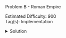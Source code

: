 <summary>Problem B - Roman Empire</summary>

Estimated Difficulty: 900  
Tag(s): Implementation

<details>
<summary>Solution</summary>
The Solution is *obvious* and needs no heuristics. Implementation can be done both recursively and iteratively.

<details>
<summary>Code</summary>
Recursive

```
#include <bits/stdc++.h>
using namespace std;

#define fastio ios_base::sync_with_stdio(0); cin.tie(0)
using LL = long long;

string symbols[] = {"I", "V", "X", "L", "C", "D", "M", ""};

string getSymbol(int digit, int pos)
{
    string one = symbols[pos * 2], five = symbols[pos * 2 + 1];
    
    if(digit == 0) return "";
    if(digit == 9) return one + getSymbol(1, pos + 1);
    if(digit >= 5) return five + getSymbol(digit - 5, pos);
    if(digit == 4) return one + five;
    return one + getSymbol(digit - 1, pos);
}



void pre()
{
    fastio;

    
}

void solve(int tc)
{
    int n;
    cin >> n;

    cout << getSymbol(n / 1000, 3); n %= 1000;
    cout << getSymbol(n / 100, 2); n %= 100;
    cout << getSymbol(n / 10, 1); n %= 10;
    cout << getSymbol(n, 0);
}

int main()
{
    pre();

    int tc, tt = 1;
    cin >> tt;
    
    for(tc = 1; tc <= tt; tc++)
    {
        // cout << "Case " << tc << ": ";
        solve(tc);
        cout << '\n';
    }

    return 0;
}
```

Iterative

```
#include <bits/stdc++.h>
using namespace std;

#define fastio ios_base::sync_with_stdio(0); cin.tie(0)
using LL = long long;

string digit[4][10] = {
    {"", "I", "II", "III", "IV", "V", "VI", "VII", "VIII", "IX"},
    {"", "X", "XX", "XXX", "XL", "L", "LX", "LXX", "LXXX", "XC"},
    {"", "C", "CC", "CCC", "CD", "D", "DC", "DCC", "DCCC", "CM"},
    {"", "M", "MM", "MMM", "", "", "", "", "", ""}
};

int p10[4] = {1, 10, 100, 1000};



void pre()
{
    fastio;

    
}

void solve(int tc)
{
    int i, n, d;
    cin >> n;

    for(i = 3; i >= 0; i--)
    {
        d = (n / p10[i]) % 10;
        cout << digit[i][d];
    }
}

int main()
{
    pre();

    int tc, tt = 1;
    cin >> tt;
    
    for(tc = 1; tc <= tt; tc++)
    {
        // cout << "Case " << tc << ": ";
        solve(tc);
        cout << '\n';
    }

    return 0;
}
```

</details>
</details>